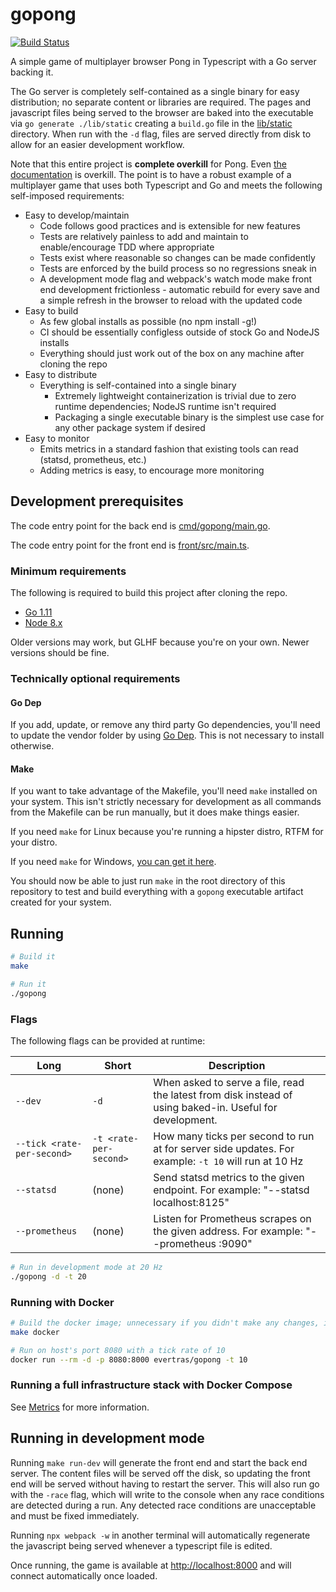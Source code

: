 # gopong

[![Build Status](https://travis-ci.org/Evertras/gopong.svg?branch=master)](https://travis-ci.org/Evertras/gopong)

A simple game of multiplayer browser Pong in Typescript with a Go server backing it.

The Go server is completely self-contained as a single binary for easy distribution; no separate
content or libraries are required.  The pages and javascript files being served to the browser are baked into
the executable via `go generate ./lib/static` creating a `build.go` file in the [lib/static](lib/static)
directory.  When run with the `-d` flag, files are served directly from disk to allow for an easier
development workflow.

Note that this entire project is **complete overkill** for Pong.  Even [the documentation](docs/) is overkill.
The point is to have a robust example of a multiplayer game that uses both Typescript and Go and
meets the following self-imposed requirements:

* Easy to develop/maintain
  * Code follows good practices and is extensible for new features
  * Tests are relatively painless to add and maintain to enable/encourage TDD where appropriate
  * Tests exist where reasonable so changes can be made confidently
  * Tests are enforced by the build process so no regressions sneak in
  * A development mode flag and webpack's watch mode make front end development frictionless - automatic rebuild for every save and a simple refresh in the browser to reload with the updated code
* Easy to build
  * As few global installs as possible (no npm install -g!)
  * CI should be essentially configless outside of stock Go and NodeJS installs
  * Everything should just work out of the box on any machine after cloning the repo
* Easy to distribute
  * Everything is self-contained into a single binary
    * Extremely lightweight containerization is trivial due to zero runtime dependencies; NodeJS runtime isn't required
    * Packaging a single executable binary is the simplest use case for any other package system if desired
* Easy to monitor
  * Emits metrics in a standard fashion that existing tools can read (statsd, prometheus, etc.)
  * Adding metrics is easy, to encourage more monitoring

## Development prerequisites

The code entry point for the back end is [cmd/gopong/main.go](cmd/gopong/main.go).

The code entry point for the front end is [front/src/main.ts](front/src/main.ts).

### Minimum requirements

The following is required to build this project after cloning the repo.

* [Go 1.11](https://golang.org/doc/install)
* [Node 8.x](https://nodejs.org/en/)

Older versions may work, but GLHF because you're on your own.  Newer versions should be fine.

### Technically optional requirements

#### Go Dep

If you add, update, or remove any third party Go dependencies, you'll need to update the vendor
folder by using [Go Dep](https://github.com/golang/dep).  This is not necessary to install otherwise.

#### Make

If you want to take advantage of the Makefile, you'll need `make` installed on your system.
This isn't strictly necessary for development as all commands from the Makefile can be run
manually, but it does make things easier.

If you need `make` for Linux because you're running a hipster distro, RTFM for your distro.

If you need `make` for Windows, [you can get it here](http://gnuwin32.sourceforge.net/packages/make.htm).

You should now be able to just run `make` in the root directory of this repository to test and
build everything with a `gopong` executable artifact created for your system.

## Running

```bash
# Build it
make

# Run it
./gopong
```

### Flags

The following flags can be provided at runtime:

| Long | Short | Description |
|------|-------|-------------|
| `--dev` | `-d` | When asked to serve a file, read the latest from disk instead of using baked-in.  Useful for development. |
| `--tick <rate-per-second>` | `-t <rate-per-second>` | How many ticks per second to run at for server side updates.  For example: `-t 10` will run at 10 Hz |
| `--statsd` | (none) | Send statsd metrics to the given endpoint.  For example: "--statsd localhost:8125" |
| `--prometheus` | (none) | Listen for Prometheus scrapes on the given address.  For example: "--prometheus :9090" |

```bash
# Run in development mode at 20 Hz
./gopong -d -t 20
```

### Running with Docker

```bash
# Build the docker image; unnecessary if you didn't make any changes, image is available on Docker Hub
make docker

# Run on host's port 8080 with a tick rate of 10
docker run --rm -d -p 8080:8000 evertras/gopong -t 10
```

### Running a full infrastructure stack with Docker Compose

See [Metrics](docs/Metrics.md) for more information.

## Running in development mode

Running `make run-dev` will generate the front end and start the back end server.  The content
files will be served off the disk, so updating the front end will be served without having to
restart the server.  This will also run go with the `-race` flag, which will write to the
console when any race conditions are detected during a run.  Any detected race conditions are
unacceptable and must be fixed immediately.

Running `npx webpack -w` in another terminal will automatically regenerate the javascript being
served whenever a typescript file is edited.

Once running, the game is available at [http://localhost:8000](http://localhost:8000) and will
connect automatically once loaded.
